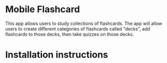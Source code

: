 # Mobile Flashcard

This app allows users to study collections of flashcards. The app will allow users to create different categories of flashcards called "decks", add flashcards to those decks, then take quizzes on those decks.

# Installation instructions
